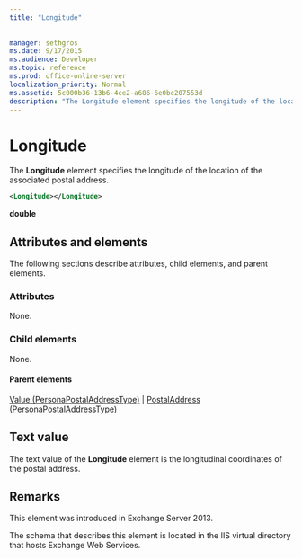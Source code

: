 ```yaml
---
title: "Longitude"
 
 
manager: sethgros
ms.date: 9/17/2015
ms.audience: Developer
ms.topic: reference
ms.prod: office-online-server
localization_priority: Normal
ms.assetid: 5c000b36-13b6-4ce2-a686-6e0bc207553d
description: "The Longitude element specifies the longitude of the location of the associated postal address."
---
```


# Longitude

The **Longitude** element specifies the longitude of the location of the associated postal address. 
  
```XML
<Longitude></Longitude>
```

 **double**
## Attributes and elements

The following sections describe attributes, child elements, and parent elements.
  
### Attributes

None.
  
### Child elements

None.
  
#### Parent elements

[Value (PersonaPostalAddressType)](value-personapostaladdresstype.md) | [PostalAddress (PersonaPostalAddressType)](postaladdress-personapostaladdresstype.md)
  
## Text value

The text value of the **Longitude** element is the longitudinal coordinates of the postal address. 
  
## Remarks

This element was introduced in Exchange Server 2013.
  
The schema that describes this element is located in the IIS virtual directory that hosts Exchange Web Services.
  

